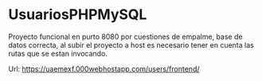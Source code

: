 # UsuariosPHPMySQL

Proyecto funcional en purto 8080 por cuestiones de empalme, base de datos correcta, 
al subir el proyecto a host es necesario tener en cuenta las rutas que se estan invocando.

Url: https://uaemexf.000webhostapp.com/users/frontend/
